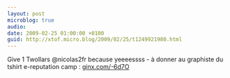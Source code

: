 ```yaml
---
layout: post
microblog: true
audio: 
date: 2009-02-25 01:00:00 +0100
guid: http://xtof.micro.blog/2009/02/25/t1249921980.html
---
```

Give 1 Twollars @nicolas2fr because yeeeessss - à donner au graphiste du tshirt e-reputation camp : [ginx.com/-6d7O](http://ginx.com/-6d7O)
